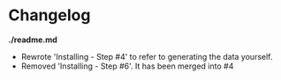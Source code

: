 # Changelog

**./readme.md**
* Rewrote 'Installing - Step #4' to refer to generating the data yourself.
* Removed 'Installing - Step #6'. It has been merged into #4
